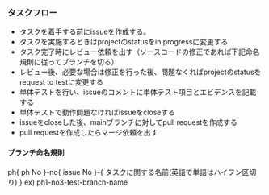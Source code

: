 ### タスクフロー
 - タスクを着手する前にissueを作成する。
 - タスクを実施するときはprojectのstatusをin progressに変更する
 - タスク完了時にレビュー依頼を出す（ソースコードの修正であれば下記命名規則に従ってブランチを切る）
 - レビュー後、必要な場合は修正を行った後、問題なくればprojectのstatusをrequest to testに変更する
 - 単体テストを行い、issueのコメントに単体テスト項目とエビデンスを記載する
 - 単体テストで動作問題なければissueをcloseする
 - issueをcloseした後、mainブランチに対してpull requestを作成する
 - pull requestを作成したらマージ依頼を出す
 
 #### ブランチ命名規則
ph{ ph No }-no{ issue No }-{ タスクに関する名前(英語で単語はハイフン区切り) }
ex) ph1-no3-test-branch-name
